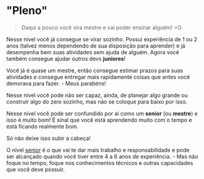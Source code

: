 # "Pleno"

> Daqui a pouco você vira mestre e vai poder ensinar alguém! =O

Nesse nível você já consegue se virar sozinho. Possui experiência de 1 ou 2 anos (talvez menos dependendo de sua disposição para aprender) e já desempenha bem suas atividades sem ajuda de alguém. Agora você também consegue ajudar outros devs **juniores**!

Você já é quase um mestre, então consegue estimar prazos para suas atividades e consegue entregar mais rapidamente coisas que antes você demorava para fazer. - Meus parabéns!

Nesse nível você pode não ser capaz, ainda, de planejar algo grande ou construir algo do zero sozinho, mas não se coloque para baixo por isso.

Nesse nível você pode ser confundido por ai como um **senior** (ou **mestre**) e isso é muito bom! É sinal que você está aprendendo muito com o tempo e está ficando realmente bom.

Só não deixe isso subir a cabeça!

O nível [senior](./senior.md) é o que vai te dar mais trabalho e responsabilidade e pode ser alcançado quando você tiver entre 4 a 6 anos de experiência. - Mas não foque no tempo, foque nos conhecimentos técnicos e outras capacidades que você deve possuir.
